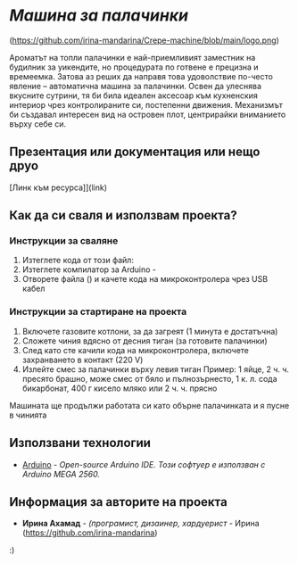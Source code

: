 # *Машина за палачинки*

(https://github.com/irina-mandarina/Crepe-machine/blob/main/logo.png)

  Ароматът на топли палачинки е най-приемливият заместник на будилник за уикендите,
но процедурата по готвене е прецизна и времеемка. Затова аз реших да направя това
удоволствие по-често явление – автоматична машина за палачинки. Освен да улеснява вкусните сутрини,
тя би била идеален аксесоар към кухненския интериор чрез контролираните си, постепенни движения.
Механизмът би създавал интересен вид на островен плот, центрирайки вниманието върху себе си.

## Презентация или документация или нещо друо
[Линк към ресурса]](link)

## Как да си сваля и използвам проекта?

### Инструкции за сваляне

1) Изтеглете кода от този файл: 
2) Изтеглете компилатор за Arduino - 
3) Отворете файла () и качете кода на микроконтролера чрез USB кабел

### Инструкции за стартиране на проекта

1) Включете газовите котлони, за да загреят (1 минута е достатъчна)
2) Сложете чиния вдясно от десния тиган (за готовите палачинки)
3) След като сте качили кода на микроконтролера, включете захранването в контакт (220 V)
4) Излейте смес за палачинки върху левия тиган 
Пример: 1 яйце, 2 ч. ч. пресято брашно, може смес от бяло и пълнозърнесто, 1 к. л. сода бикарбонат, 400 г кисело мляко или 2 ч. ч. прясно

Машината ще продължи работата си като обърне палачинката и я пусне в чинията

## Използвани технологии

* [Arduino](https://www.arduino.cc/) - *Open-source Arduino IDE. Този софтуер е използван с Arduino MEGA 2560.*

## Информация за авторите на проекта

* **Ирина Ахамад** - *(програмист, дизаинер, хардуерист* - Ирина (https://github.com/irina-mandarina)

:)
